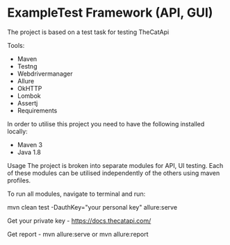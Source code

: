 # ExampleTest Framework (API, GUI)
The project is based on a test task for testing TheCatApi

Tools:
* Maven
* Testng
* Webdrivermanager
* Allure
* OkHTTP
* Lombok
* Assertj
* Requirements

In order to utilise this project you need to have the following installed locally:

* Maven 3
* Java 1.8


Usage
The project is broken into separate modules for API, UI testing. Each of these modules can be utilised independently of the others using maven profiles.

To run all modules, navigate to terminal and run:

mvn clean test -DauthKey="your personal key" allure:serve

Get your private key - https://docs.thecatapi.com/

Get report - mvn allure:serve 
or mvn allure:report

